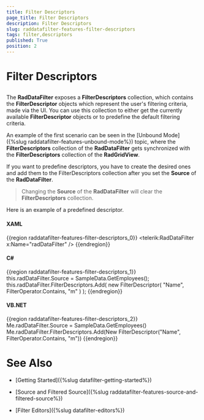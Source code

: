 ```yaml
---
title: Filter Descriptors
page_title: Filter Descriptors
description: Filter Descriptors
slug: raddatafilter-features-filter-descriptors
tags: filter,descriptors
published: True
position: 2
---
```


# Filter Descriptors



## 

The __RadDataFilter__ exposes a __FilterDescriptors__ collection, which contains the __FilterDescriptor__ objects which represent the user's filtering criteria, made via the UI. You can use this collection to either get the currently available __FilterDescriptor__ objects or to predefine the default filtering criteria. 

An example of the first scenario can be seen in the [Unbound Mode]({%slug raddatafilter-features-unbound-mode%}) topic, where the __FilterDescriptors__ collection of the __RadDataFilter__ gets synchronized with the __FilterDescriptors__ collection of the __RadGridView__.

If you want to predefine descriptors, you have to create the desired ones and add them to the FilterDescriptors collection after you set the __Source__ of the __RadDataFilter__.

>Changing the __Source__ of the __RadDataFilter__ will clear the __FilterDescriptors__ collection.

Here is an example of a predefined descriptor.

#### __XAML__

{{region raddatafilter-features-filter-descriptors_0}}
	<telerik:RadDataFilter x:Name="radDataFilter" />
	{{endregion}}



#### __C#__

{{region raddatafilter-features-filter-descriptors_1}}
	this.radDataFilter.Source = SampleData.GetEmployees();
	this.radDataFilter.FilterDescriptors.Add( new FilterDescriptor( "Name", FilterOperator.Contains, "m" ) );
	{{endregion}}



#### __VB.NET__

{{region raddatafilter-features-filter-descriptors_2}}
	Me.radDataFilter.Source = SampleData.GetEmployees()
	Me.radDataFilter.FilterDescriptors.Add(New FilterDescriptor("Name", FilterOperator.Contains, "m"))
	{{endregion}}



# See Also

 * [Getting Started]({%slug datafilter-getting-started%})

 * [Source and Filtered Source]({%slug raddatafilter-features-source-and-filtered-source%})

 * [Filter Editors]({%slug datafilter-editors%})
